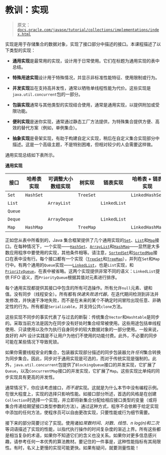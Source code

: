 # 教训：实现

> 原文：[`docs.oracle.com/javase/tutorial/collections/implementations/index.html`](https://docs.oracle.com/javase/tutorial/collections/implementations/index.html)

实现是用于存储集合的数据对象，实现了接口部分中描述的接口。本课程描述了以下类型的实现：

+   **通用实现**是最常用的实现，设计用于日常使用。它们在标题为通用实现的表中总结。

+   **特殊用途实现**设计用于特殊情况，并显示非标准性能特征、使用限制或行为。

+   **并发实现**旨在支持高并发性，通常以牺牲单线程性能为代价。这些实现是`java.util.concurrent`包的一部分。

+   **包装实现**通常与其他类型的实现结合使用，通常是通用实现，以提供附加或受限功能。

+   **便利实现**是迷你实现，通常通过静态工厂方法提供，为特殊集合提供方便、高效的替代方案（例如，单例集合）。

+   **抽象实现**是骨架实现，有助于构建自定义实现，稍后在自定义集合实现部分中描述。这是一个高级主题，不是特别困难，但相对较少的人会需要这样做。

通用实现总结如下表所示。

**通用实现**

| 接口 | 哈希表实现 | 可调整大小数组实现 | 树实现 | 链表实现 | 哈希表 + 链表实现 |
| --- | --- | --- | --- | --- | --- |
| `Set` | `HashSet` |   | `TreeSet` |   | `LinkedHashSet` |
| `List` |   | `ArrayList` |   | `LinkedList` |   |
| `Queue` |   |   |   |   |   |
| `Deque` |   | `ArrayDeque` |   | `LinkedList` |   |
| `Map` | `HashMap` |   | `TreeMap` |   | `LinkedHashMap` |

正如您从表中所看到的，Java 集合框架提供了几个通用实现的[`Set`](https://docs.oracle.com/javase/8/docs/api/java/util/Set.html)、[`List`](https://docs.oracle.com/javase/8/docs/api/java/util/List.html)和[`Map`](https://docs.oracle.com/javase/8/docs/api/java/util/Map.html)接口。在每种情况下，一个实现——[`HashSet`](https://docs.oracle.com/javase/8/docs/api/java/util/HashSet.html)、[`ArrayList`](https://docs.oracle.com/javase/8/docs/api/java/util/ArrayList.html)和[`HashMap`](https://docs.oracle.com/javase/8/docs/api/java/util/HashMap.html)——显然是大多数应用程序中要使用的实现，其他条件相等。请注意，[`SortedSet`](https://docs.oracle.com/javase/8/docs/api/java/util/SortedSet.html)和[`SortedMap`](https://docs.oracle.com/javase/8/docs/api/java/util/SortedMap.html)接口在表中没有行。每个接口都有一个实现（[`TreeSet`](https://docs.oracle.com/javase/8/docs/api/java/util/TreeSet.html)和[`TreeMap`](https://docs.oracle.com/javase/8/docs/api/java/util/TreeMap.html)），并列在`Set`和`Map`行中。有两个通用的`Queue`实现——[`LinkedList`](https://docs.oracle.com/javase/8/docs/api/java/util/LinkedList.html)，也是`List`实现，和[`PriorityQueue`](https://docs.oracle.com/javase/8/docs/api/java/util/PriorityQueue.html)，在表中被省略。这两个实现提供非常不同的语义：`LinkedList`提供 FIFO 语义，而`PriorityQueue`根据其值对元素进行排序。

每个通用实现都提供其接口中包含的所有可选操作。所有允许`null`元素、键和值。没有同步（线程安全）。所有都有*快速失败迭代器*，在迭代期间检测到非法并发修改，并快速干净地失败，而不是在未来的某个不确定时间冒险出现任意、非确定性的行为。所有都是`Serializable`，并支持公共`clone`方法。

这些实现不同步的事实代表了与过去的断裂：传统集合`Vector`和`Hashtable`是同步的。采取当前方法是因为在同步没有好处时集合经常被使用。这些用途包括单线程使用、只读使用以及作为执行自身同步的较大数据对象的一部分使用。一般来说，良好的 API 设计实践是不让用户为他们不使用的功能付费。此外，不必要的同步可能在某些情况下导致死锁。

如果你需要线程安全的集合，包装器实现部分描述的同步包装器允许*任何*集合转换为同步集合。因此，同步对于通用实现是可选的，而对于传统实现是强制的。此外，`java.util.concurrent`包提供了`BlockingQueue`接口的并发实现，它扩展了`Queue`，以及`ConcurrentMap`接口的并发实现，它扩展了`Map`。这些实现比单纯的同步实现具有更高的并发性。

通常情况下，你应该考虑接口，*而不是*实现。这就是为什么本节中没有编程示例。在很大程度上，实现的选择只影响性能。如接口部分所述，首选的风格是在创建`Collection`时选择一个实现，并立即将新集合分配给相应接口类型的变量（或将集合传递给期望接口类型参数的方法）。通过这种方式，程序不会依赖于给定实现中添加的任何方法，使程序员可以自由更改实现，只要性能或行为细节需要。

接下来的部分简要讨论了实现。使用诸如*常数时间*、*对数*、*线性*、*n log(n)*和*二次*等词语描述了实现的性能，以指代执行操作的时间复杂度的渐近上界。所有这些都是相当复杂的术语，如果你不知道它们的含义也没关系。如果你对更多信息感兴趣，请参考任何一本优秀的算法教材。要记住的一件事是，这种性能指标有其局限性。有时，名义上更慢的实现可能更快。如果有疑问，就要测量性能！
